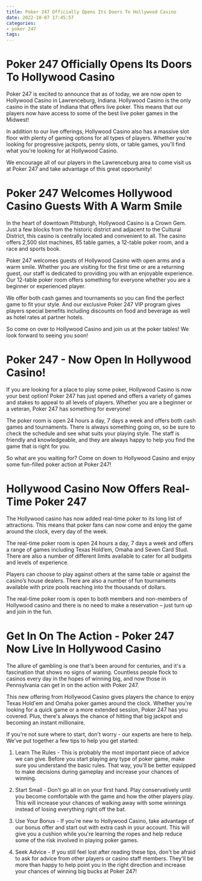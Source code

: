 ```yaml
---
title: Poker 247 Officially Opens Its Doors To Hollywood Casino
date: 2022-10-07 17:45:57
categories:
- poker 247
tags:
---
```



#  Poker 247 Officially Opens Its Doors To Hollywood Casino

Poker 247 is excited to announce that as of today, we are now open to Hollywood Casino in Lawrenceburg, Indiana. Hollywood Casino is the only casino in the state of Indiana that offers live poker. This means that our players now have access to some of the best live poker games in the Midwest!

In addition to our live offerings, Hollywood Casino also has a massive slot floor with plenty of gaming options for all types of players. Whether you're looking for progressive jackpots, penny slots, or table games, you'll find what you're looking for at Hollywood Casino.

We encourage all of our players in the Lawrenceburg area to come visit us at Poker 247 and take advantage of this great opportunity!

#  Poker 247 Welcomes Hollywood Casino Guests With A Warm Smile

In the heart of downtown Pittsburgh, Hollywood Casino is a Crown Gem. Just a few blocks from the historic district and adjacent to the Cultural District, this casino is centrally located and convenient to all. The casino offers 2,500 slot machines, 85 table games, a 12-table poker room, and a race and sports book.

Poker 247 welcomes guests of Hollywood Casino with open arms and a warm smile. Whether you are visiting for the first time or are a returning guest, our staff is dedicated to providing you with an enjoyable experience. Our 12-table poker room offers something for everyone whether you are a beginner or experienced player.

We offer both cash games and tournaments so you can find the perfect game to fit your style. And our exclusive Poker 247 VIP program gives players special benefits including discounts on food and beverage as well as hotel rates at partner hotels.

So come on over to Hollywood Casino and join us at the poker tables! We look forward to seeing you soon!

#  Poker 247 - Now Open In Hollywood Casino!

If you are looking for a place to play some poker, Hollywood Casino is now your best option! Poker 247 has just opened and offers a variety of games and stakes to appeal to all levels of players. Whether you are a beginner or a veteran, Poker 247 has something for everyone!

The poker room is open 24 hours a day, 7 days a week and offers both cash games and tournaments. There is always something going on, so be sure to check the schedule and see what suits your playing style. The staff is friendly and knowledgeable, and they are always happy to help you find the game that is right for you.

So what are you waiting for? Come on down to Hollywood Casino and enjoy some fun-filled poker action at Poker 247!

#  Hollywood Casino Now Offers Real-Time Poker 247

The Hollywood casino has now added real-time poker to its long list of attractions. This means that poker fans can now come and enjoy the game around the clock, every day of the week.

The real-time poker room is open 24 hours a day, 7 days a week and offers a range of games including Texas Hold’em, Omaha and Seven Card Stud. There are also a number of different limits available to cater for all budgets and levels of experience.

Players can choose to play against others at the same table or against the casino’s house dealers. There are also a number of fun tournaments available with prize pools reaching into the thousands of dollars.

The real-time poker room is open to both members and non-members of Hollywood casino and there is no need to make a reservation – just turn up and join in the fun.

#  Get In On The Action - Poker 247 Now Live In Hollywood Casino

The allure of gambling is one that's been around for centuries, and it's a fascination that shows no signs of waning. Countless people flock to casinos every day in the hopes of winning big, and now those in Pennsylvania can get in on the action with Poker 247.

This new offering from Hollywood Casino gives players the chance to enjoy Texas Hold'em and Omaha poker games around the clock. Whether you're looking for a quick game or a more extended session, Poker 247 has you covered. Plus, there's always the chance of hitting that big jackpot and becoming an instant millionaire.

If you're not sure where to start, don't worry - our experts are here to help. We've put together a few tips to help you get started:

1. Learn The Rules - This is probably the most important piece of advice we can give. Before you start playing any type of poker game, make sure you understand the basic rules. That way, you'll be better equipped to make decisions during gameplay and increase your chances of winning.

2. Start Small - Don't go all in on your first hand. Play conservatively until you become comfortable with the game and how the other players play. This will increase your chances of walking away with some winnings instead of losing everything right off the bat.

3. Use Your Bonus - If you're new to Hollywood Casino, take advantage of our bonus offer and start out with extra cash in your account. This will give you a cushion while you're learning the ropes and help reduce some of the risk involved in playing poker games.

4. Seek Advice - If you still feel lost after reading these tips, don't be afraid to ask for advice from other players or casino staff members. They'll be more than happy to help point you in the right direction and increase your chances of winning big bucks at Poker 247!
